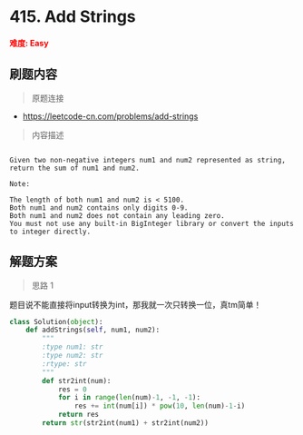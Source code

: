 # 415. Add Strings

**<font color=red>难度: Easy</font>**

## 刷题内容

> 原题连接

* https://leetcode-cn.com/problems/add-strings

> 内容描述

```

Given two non-negative integers num1 and num2 represented as string, return the sum of num1 and num2.

Note:

The length of both num1 and num2 is < 5100.
Both num1 and num2 contains only digits 0-9.
Both num1 and num2 does not contain any leading zero.
You must not use any built-in BigInteger library or convert the inputs to integer directly.
```

## 解题方案

> 思路 1

题目说不能直接将input转换为int，那我就一次只转换一位，真tm简单！

```python
class Solution(object):
    def addStrings(self, num1, num2):
        """
        :type num1: str
        :type num2: str
        :rtype: str
        """
        def str2int(num):
            res = 0
            for i in range(len(num)-1, -1, -1):
                res += int(num[i]) * pow(10, len(num)-1-i)
            return res
        return str(str2int(num1) + str2int(num2))
```
